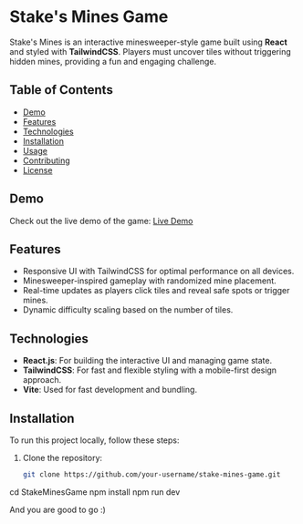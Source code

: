 # Stake's Mines Game

Stake's Mines is an interactive minesweeper-style game built using **React** and styled with **TailwindCSS**. Players must uncover tiles without triggering hidden mines, providing a fun and engaging challenge.

## Table of Contents

- [Demo](#demo)
- [Features](#features)
- [Technologies](#technologies)
- [Installation](#installation)
- [Usage](#usage)
- [Contributing](#contributing)
- [License](#license)

## Demo

Check out the live demo of the game: [Live Demo](#)

## Features

- Responsive UI with TailwindCSS for optimal performance on all devices.
- Minesweeper-inspired gameplay with randomized mine placement.
- Real-time updates as players click tiles and reveal safe spots or trigger mines.
- Dynamic difficulty scaling based on the number of tiles.

## Technologies

- **React.js**: For building the interactive UI and managing game state.
- **TailwindCSS**: For fast and flexible styling with a mobile-first design approach.
- **Vite**: Used for fast development and bundling.

## Installation

To run this project locally, follow these steps:

1. Clone the repository:

   ```bash
   git clone https://github.com/your-username/stake-mines-game.git
cd StakeMinesGame
npm install
npm run dev

And you are good to go :)
